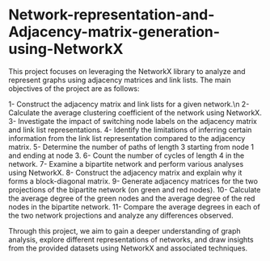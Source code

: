 # Network-representation-and-Adjacency-matrix-generation-using-NetworkX

This project focuses on leveraging the NetworkX library to analyze and represent graphs using adjacency matrices and link lists. The main objectives of the project are as follows:

1- Construct the adjacency matrix and link lists for a given network.\n
2- Calculate the average clustering coefficient of the network using NetworkX.
3- Investigate the impact of switching node labels on the adjacency matrix and link list representations.
4- Identify the limitations of inferring certain information from the link list representation compared to the adjacency matrix.
5- Determine the number of paths of length 3 starting from node 1 and ending at node 3.
6- Count the number of cycles of length 4 in the network.
7- Examine a bipartite network and perform various analyses using NetworkX.
8- Construct the adjacency matrix and explain why it forms a block-diagonal matrix.
9- Generate adjacency matrices for the two projections of the bipartite network (on green and red nodes).
10- Calculate the average degree of the green nodes and the average degree of the red nodes in the bipartite network.
11- Compare the average degrees in each of the two network projections and analyze any differences observed.

Through this project, we aim to gain a deeper understanding of graph analysis, explore different representations of networks, and draw insights from the provided datasets using NetworkX and associated techniques.
